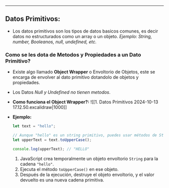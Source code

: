 
---
## Datos Primitivos:
- Los datos primitivos son los tipos de datos basicos comunes, es decir datos no estructurados como un array o un objeto. *Ejemplo: String, number, Booleanos, null, undefined, etc.* 

### Como se les dota de Metodos y Propiedades a un Dato Primitivo?
- Existe algo llamado **Object Wrapper** o Envoltorio de Objetos, este se encarga de envolver al dato primitivo dotandolo de objetos y propiedades.
- Los Datos *Null y Undefined no tienen metodos*.
- **Como funciona el Object Wrapper?:**
	 ![[1. Datos Primitivos 2024-10-13 17.12.50.excalidraw|1000]]

- **Ejemplo:**
	```javascript
	let text = "hello"; 
	
	// Aunque "hello" es un string primitivo, puedes usar métodos de String
	let upperText = text.toUpperCase();
	
	console.log(upperText); // "HELLO"
	```
	1. JavaScript crea temporalmente un objeto envoltorio `String` para la cadena `"hello"`.
	2. Ejecuta el método `toUpperCase()` en ese objeto.
	3. Después de la ejecución, destruye el objeto envoltorio, y el valor devuelto es una nueva cadena primitiva.
